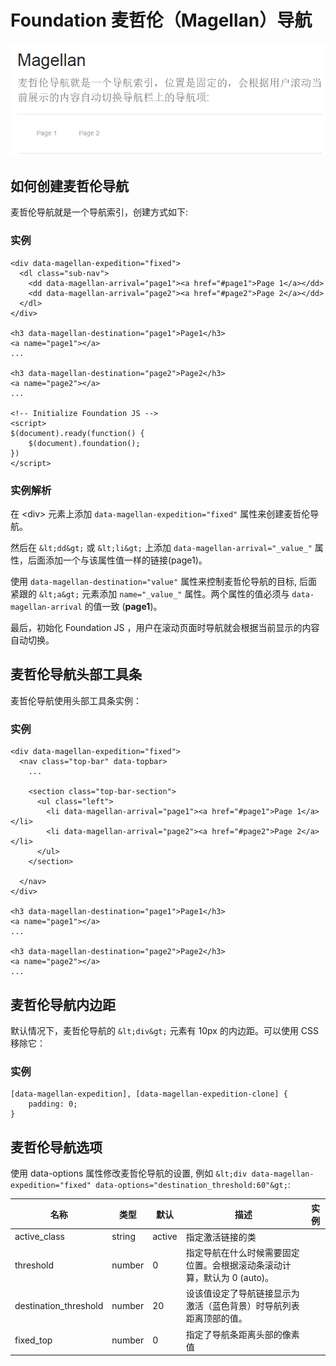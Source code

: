 # Foundation 麦哲伦（Magellan）导航

![](img/26.png)

## 如何创建麦哲伦导航

麦哲伦导航就是一个导航索引，创建方式如下:

### 实例

```
<div data-magellan-expedition="fixed">
  <dl class="sub-nav">
    <dd data-magellan-arrival="page1"><a href="#page1">Page 1</a></dd>
    <dd data-magellan-arrival="page2"><a href="#page2">Page 2</a></dd>
  </dl>
</div>

<h3 data-magellan-destination="page1">Page1</h3>
<a name="page1"></a>
...

<h3 data-magellan-destination="page2">Page2</h3>
<a name="page2"></a>
...

<!-- Initialize Foundation JS -->
<script>
$(document).ready(function() {
    $(document).foundation();
})
</script>
```

### 实例解析

在 &lt;div&gt; 元素上添加 `data-magellan-expedition="fixed"` 属性来创建麦哲伦导航。

然后在 `&lt;dd&gt;` 或 `&lt;li&gt;` 上添加 `data-magellan-arrival="_value_"` 属性，后面添加一个与该属性值一样的链接(page1)。

使用 `data-magellan-destination="value"` 属性来控制麦哲伦导航的目标, 后面紧跟的 `&lt;a&gt;` 元素添加 `name="_value_"` 属性。两个属性的值必须与 `data-magellan-arrival` 的值一致 (**page1**)。

最后，初始化 Foundation JS ，用户在滚动页面时导航就会根据当前显示的内容自动切换。

## 麦哲伦导航头部工具条

麦哲伦导航使用头部工具条实例：

### 实例

```
<div data-magellan-expedition="fixed">
  <nav class="top-bar" data-topbar>
    ...

    <section class="top-bar-section">
      <ul class="left">
        <li data-magellan-arrival="page1"><a href="#page1">Page 1</a></li>
        <li data-magellan-arrival="page2"><a href="#page2">Page 2</a></li>
      </ul>
    </section>

  </nav>
</div>

<h3 data-magellan-destination="page1">Page1</h3>
<a name="page1"></a>
...

<h3 data-magellan-destination="page2">Page2</h3>
<a name="page2"></a>
...
```

## 麦哲伦导航内边距

默认情况下，麦哲伦导航的 `&lt;div&gt;` 元素有 10px 的内边距。可以使用 CSS 移除它：

### 实例

```
[data-magellan-expedition], [data-magellan-expedition-clone] {
    padding: 0;
}

```

## 麦哲伦导航选项

使用 data-options 属性修改麦哲伦导航的设置, 例如 `&lt;div data-magellan-expedition="fixed" data-options="destination_threshold:60"&gt;`:

| 名称 | 类型 | 默认 | 描述 | 实例 |
| --- | --- | --- | --- | --- |
| active_class | string | active | 指定激活链接的类 |
| threshold | number | 0 | 指定导航在什么时候需要固定位置。会根据滚动条滚动计算，默认为 0 (auto)。 |
| destination_threshold | number | 20 | 设该值设定了导航链接显示为激活（蓝色背景）时导航列表距离顶部的值。 |
| fixed_top | number | 0 | 指定了导航条距离头部的像素值 |
